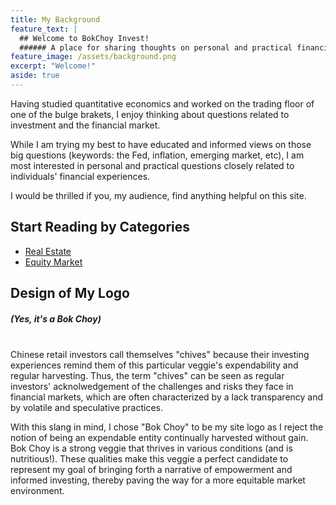```yaml
---
title: My Background
feature_text: |
  ## Welcome to BokChoy Invest!
  ###### A place for sharing thoughts on personal and practical financial questions 
feature_image: /assets/background.png
excerpt: "Welcome!"
aside: true
---
```

Having studied quantitative economics and worked on the trading floor of one of the bulge brakets, I enjoy thinking about questions related to investment and the financial market. 

While I am trying my best to have educated and informed views on those big questions (keywords: the Fed, inflation, emerging market, etc), I am most interested in personal and practical questions closely related to individuals' financial experiences.   

I would be thrilled if you, my audience, find anything helpful on this site.      


## Start Reading by Categories
* [Real Estate](/categories/##real-estate)
* [Equity Market](/categories/#equity-market)

## Design of My Logo 
##### (Yes, it's a Bok Choy)
<br>
Chinese retail investors call themselves "chives" because their investing experiences remind them of this particular veggie's expendability and regular harvesting. Thus, the term "chives" can be seen as regular investors' acknolwedgement of the challenges and risks they face in financial markets, which are often characterized by a lack transparency and by volatile and speculative practices.  

With this slang in mind, I chose "Bok Choy" to be my site logo as I reject the notion of being an expendable entity continually harvested without gain. Bok Choy is a strong veggie that thrives in various conditions (and is nutritious!). These qualities make this veggie a perfect candidate to represent my goal of bringing forth a narrative of empowerment and informed investing, thereby paving the way for a more equitable market environment. 


